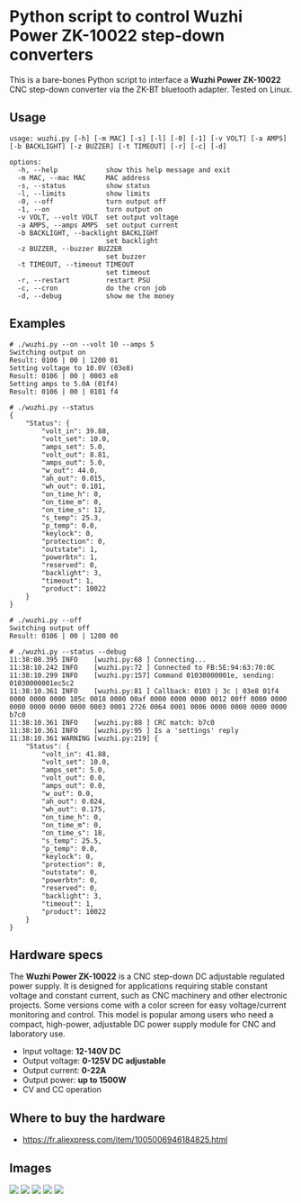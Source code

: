 # Python script to control Wuzhi Power ZK-10022 step-down converters

This is a bare-bones Python script to interface a **Wuzhi Power ZK-10022** CNC step-down converter via the ZK-BT bluetooth adapter. Tested on Linux.

## Usage

```
usage: wuzhi.py [-h] [-m MAC] [-s] [-l] [-0] [-1] [-v VOLT] [-a AMPS] [-b BACKLIGHT] [-z BUZZER] [-t TIMEOUT] [-r] [-c] [-d]

options:
  -h, --help            show this help message and exit
  -m MAC, --mac MAC     MAC address
  -s, --status          show status
  -l, --limits          show limits
  -0, --off             turn output off
  -1, --on              turn output on
  -v VOLT, --volt VOLT  set output voltage
  -a AMPS, --amps AMPS  set output current
  -b BACKLIGHT, --backlight BACKLIGHT
                        set backlight
  -z BUZZER, --buzzer BUZZER
                        set buzzer
  -t TIMEOUT, --timeout TIMEOUT
                        set timeout
  -r, --restart         restart PSU
  -c, --cron            do the cron job
  -d, --debug           show me the money
```

## Examples

```
# ./wuzhi.py --on --volt 10 --amps 5
Switching output on
Result: 0106 | 00 | 1200 01
Setting voltage to 10.0V (03e8)
Result: 0106 | 00 | 0003 e8
Setting amps to 5.0A (01f4)
Result: 0106 | 00 | 0101 f4

# ./wuzhi.py --status
{
    "Status": {
        "volt_in": 39.88,
        "volt_set": 10.0,
        "amps_set": 5.0,
        "volt_out": 8.81,
        "amps_out": 5.0,
        "w_out": 44.0,
        "ah_out": 0.015,
        "wh_out": 0.101,
        "on_time_h": 0,
        "on_time_m": 0,
        "on_time_s": 12,
        "s_temp": 25.3,
        "p_temp": 0.0,
        "keylock": 0,
        "protection": 0,
        "outstate": 1,
        "powerbtn": 1,
        "reserved": 0,
        "backlight": 3,
        "timeout": 1,
        "product": 10022
    }
}

# ./wuzhi.py --off
Switching output off
Result: 0106 | 00 | 1200 00

# ./wuzhi.py --status --debug
11:38:08.395 INFO    [wuzhi.py:68 ] Connecting...
11:38:10.242 INFO    [wuzhi.py:72 ] Connected to FB:5E:94:63:70:0C
11:38:10.299 INFO    [wuzhi.py:157] Command 01030000001e, sending: 01030000001ec5c2
11:38:10.361 INFO    [wuzhi.py:81 ] Callback: 0103 | 3c | 03e8 01f4 0000 0000 0000 105c 0018 0000 00af 0000 0000 0000 0012 00ff 0000 0000 0000 0000 0000 0000 0003 0001 2726 0064 0001 0006 0000 0000 0000 0000 b7c0
11:38:10.361 INFO    [wuzhi.py:88 ] CRC match: b7c0
11:38:10.361 INFO    [wuzhi.py:95 ] Is a 'settings' reply
11:38:10.361 WARNING [wuzhi.py:219] {
    "Status": {
        "volt_in": 41.88,
        "volt_set": 10.0,
        "amps_set": 5.0,
        "volt_out": 0.0,
        "amps_out": 0.0,
        "w_out": 0.0,
        "ah_out": 0.024,
        "wh_out": 0.175,
        "on_time_h": 0,
        "on_time_m": 0,
        "on_time_s": 18,
        "s_temp": 25.5,
        "p_temp": 0.0,
        "keylock": 0,
        "protection": 0,
        "outstate": 0,
        "powerbtn": 0,
        "reserved": 0,
        "backlight": 3,
        "timeout": 1,
        "product": 10022
    }
}
```

## Hardware specs

The **Wuzhi Power ZK-10022** is a CNC step-down DC adjustable regulated power supply. It is designed
for applications requiring stable constant voltage and constant current, such as CNC machinery and
other electronic projects. Some versions come with a color screen for easy voltage/current monitoring
and control. This model is popular among users who need a compact, high-power, adjustable DC power
supply module for CNC and laboratory use.

* Input voltage: **12-140V DC**
* Output voltage: **0-125V DC adjustable**
* Output current: **0-22A**
* Output power: **up to 1500W**
* CV and CC operation

## Where to buy the hardware

* https://fr.aliexpress.com/item/1005006946184825.html

## Images

![](img/1.jpg)
![](img/2.png)
![](img/3.png)
![](img/4.png)
![](img/5.png)
